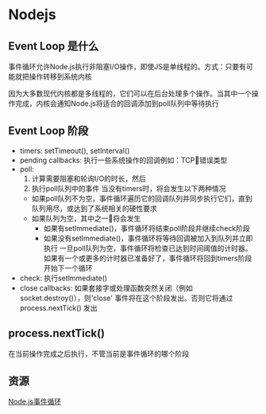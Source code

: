 # Nodejs

## Event Loop 是什么

事件循环允许Node.js执行非阻塞I/O操作，即使JS是单线程的。方式：只要有可能就把操作转移到系统内核

因为大多数现代内核都是多线程的，它们可以在后台处理多个操作。当其中一个操作完成，内核会通知Node.js将适合的回调添加到poll队列中等待执行

## Event Loop 阶段

* timers: setTimeout(), setInterval()
* pending callbacks: 执行一些系统操作的回调例如：TCP错误类型
* poll: 
  1. 计算需要阻塞和轮询I/O的时长，然后
  2. 执行poll队列中的事件
  当没有timers时，将会发生以下两种情况
    * 如果poll队列不为空，事件循环遍历它的回调队列并同步执行它们，直到队列用尽，或达到了系统相关的硬性要求
    * 如果队列为空，其中之一将会发生
      * 如果有setImmediate()，事件循环将结束poll阶段并继续check阶段
      * 如果没有setImmediate()，事件循环将等待回调被加入到队列并立即执行
  一旦poll队列为空，事件循环将检查已达到时间阈值的计时器。如果有一个或更多的计时器已准备好了，事件循环将回到timers阶段开始下一个循环
* check: 执行setImmediate()
* close callbacks: 如果套接字或处理函数突然关闭（例如 socket.destroy()），则'close' 事件将在这个阶段发出。否则它将通过 process.nextTick() 发出

## process.nextTick()

在当前操作完成之后执行，不管当前是事件循环的哪个阶段

## 资源

[Node.js事件循环](https://nodejs.org/en/docs/guides/event-loop-timers-and-nexttick/)